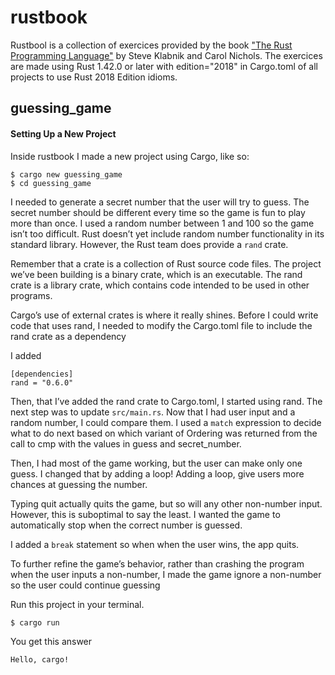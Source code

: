 # rustbook
Rustbool is a collection of exercices provided by the book ["The Rust Programming Language"](https://doc.rust-lang.org/book/title-page.html) by Steve Klabnik and Carol Nichols.
The exercices are made using Rust 1.42.0 or later with edition="2018" in Cargo.toml of all projects to use Rust 2018 Edition idioms. 

## guessing_game

#### Setting Up a New Project
Inside rustbook I made a new project using Cargo, like so:
```
$ cargo new guessing_game
$ cd guessing_game
```
I needed to generate a secret number that the user will try to guess. The secret number should be different every time so the game is fun to play more than once. I used a random number between 1 and 100 so the game isn’t too difficult. Rust doesn’t yet include random number functionality in its standard library. However, the Rust team does provide a ```rand``` crate.

Remember that a crate is a collection of Rust source code files. The project we’ve been building is a binary crate, which is an executable. The rand crate is a library crate, which contains code intended to be used in other programs.

Cargo’s use of external crates is where it really shines. Before I could write code that uses rand, I needed to modify the Cargo.toml file to include the rand crate as a dependency

I added
```
[dependencies]
rand = "0.6.0"
```
Then, that I’ve added the rand crate to Cargo.toml, I started using rand. The next step was to update ```src/main.rs```. Now that I had user input and a random number, I could compare them.
I used a ```match``` expression to decide what to do next based on which variant of Ordering was returned from the call to cmp with the values in guess and secret_number.

Then, I had most of the game working, but the user can make only one guess. I changed that by adding a loop!
Adding a loop, give users more chances at guessing the number.

Typing quit actually quits the game, but so will any other non-number input. However, this is suboptimal to say the least. I wanted the game to automatically stop when the correct number is guessed.

I added a ```break``` statement so when when the user wins, the app quits.

To further refine the game’s behavior, rather than crashing the program when the user inputs a non-number, I made the game ignore a non-number so the user could continue guessing






Run this project in your terminal. 
```
$ cargo run
```
You get this answer
```
Hello, cargo!
```
